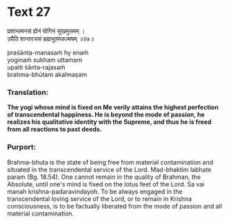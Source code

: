 # Text 27

प्रशान्तमनसं ह्येनं योगिनं सुखमुत्तमम् ।  
उपैति शान्तरजसं ब्रह्मभूतमकल्मषम् ॥२७॥

praśānta-manasaḿ hy enaḿ  
yoginaḿ sukham uttamam  
upaiti śānta-rajasaḿ  
brahma-bhūtam akalmaṣam



### Translation:

**The yogi whose mind is fixed on Me verily attains the highest perfection of transcendental happiness. He is beyond the mode of passion, he realizes his qualitative identity with the Supreme, and thus he is freed from all reactions to past deeds.**

### Purport:

Brahma-bhuta is the state of being free from material contamination and situated in the transcendental service of the Lord. Mad-bhaktim labhate param (Bg. 18.54). One cannot remain in the quality of Brahman, the Absolute, until one's mind is fixed on the lotus feet of the Lord. Sa vai manah krishna-padaravindayoh. To be always engaged in the transcendental loving service of the Lord, or to remain in Krishna consciousness, is to be factually liberated from the mode of passion and all material contamination.